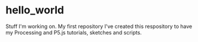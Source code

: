 # hello_world
Stuff I'm working on. My first repository
I've created this respository to have my Processing and P5.js tutorials, sketches and scripts.
